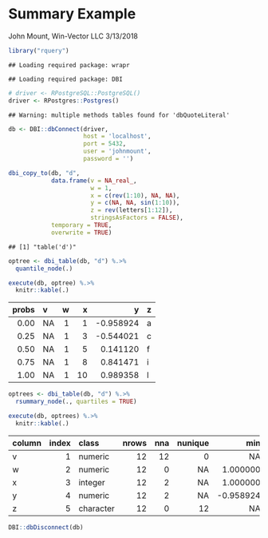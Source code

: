 Summary Example
================
John Mount, Win-Vector LLC
3/13/2018

``` r
library("rquery")
```

    ## Loading required package: wrapr

    ## Loading required package: DBI

``` r
# driver <- RPostgreSQL::PostgreSQL()
driver <- RPostgres::Postgres()
```

    ## Warning: multiple methods tables found for 'dbQuoteLiteral'

``` r
db <- DBI::dbConnect(driver,
                     host = 'localhost',
                     port = 5432,
                     user = 'johnmount',
                     password = '')

dbi_copy_to(db, "d",
            data.frame(v = NA_real_,
                       w = 1,
                       x = c(rev(1:10), NA, NA),
                       y = c(NA, NA, sin(1:10)),
                       z = rev(letters[1:12]),
                       stringsAsFactors = FALSE),
            temporary = TRUE,
            overwrite = TRUE)
```

    ## [1] "table('d')"

``` r
optree <- dbi_table(db, "d") %.>%
  quantile_node(.)

execute(db, optree) %.>%
  knitr::kable(.)
```

|  probs| v   |    w|    x|          y| z   |
|------:|:----|----:|----:|----------:|:----|
|   0.00| NA  |    1|    1|  -0.958924| a   |
|   0.25| NA  |    1|    3|  -0.544021| c   |
|   0.50| NA  |    1|    5|   0.141120| f   |
|   0.75| NA  |    1|    8|   0.841471| i   |
|   1.00| NA  |    1|   10|   0.989358| l   |

``` r
optrees <- dbi_table(db, "d") %.>%
  rsummary_node(., quartiles = TRUE)

execute(db, optrees) %.>%
  knitr::kable(.)
```

| column |  index| class     |  nrows|  nna|  nunique|        min|        max|      mean|        sd| lexmin | lexmax |         Q1|   median|        Q3|
|:-------|------:|:----------|------:|----:|--------:|----------:|----------:|---------:|---------:|:-------|:-------|----------:|--------:|---------:|
| v      |      1| numeric   |     12|   12|        0|         NA|         NA|        NA|        NA| NA     | NA     |         NA|       NA|        NA|
| w      |      2| numeric   |     12|    0|       NA|   1.000000|   1.000000|  1.000000|  0.000000| NA     | NA     |   1.000000|  1.00000|  1.000000|
| x      |      3| integer   |     12|    2|       NA|   1.000000|  10.000000|  5.500000|  3.027650| NA     | NA     |   3.000000|  5.00000|  8.000000|
| y      |      4| numeric   |     12|    2|       NA|  -0.958924|   0.989358|  0.141119|  0.730471| NA     | NA     |  -0.544021|  0.14112|  0.841471|
| z      |      5| character |     12|    0|       12|         NA|         NA|        NA|        NA| a      | l      |         NA|       NA|        NA|

``` r
DBI::dbDisconnect(db)
```
